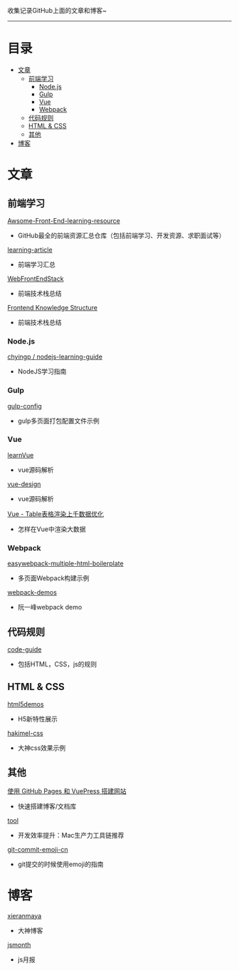 收集记录GitHub上面的文章和博客~

------

# 目录

* [文章](#%E6%96%87%E7%AB%A0)
  * [前端学习](#%E5%89%8D%E7%AB%AF%E5%AD%A6%E4%B9%A0)
    * [Node\.js](#nodejs)
    * [Gulp](#gulp)
    * [Vue](#vue)
    * [Webpack](#webpack)
  * [代码规则](#%E4%BB%A3%E7%A0%81%E8%A7%84%E5%88%99)
  * [HTML &amp; CSS](#html--css)
  * [其他](#%E5%85%B6%E4%BB%96)
* [博客](#%E5%8D%9A%E5%AE%A2)

# 文章

## 前端学习

[Awsome-Front-End-learning-resource](https://github.com/helloqingfeng/Awsome-Front-End-learning-resource)

- GitHub最全的前端资源汇总仓库（包括前端学习、开发资源、求职面试等） 

[learning-article](https://github.com/webproblem/learning-article)

- 前端学习汇总

[WebFrontEndStack](https://github.com/unruledboy/WebFrontEndStack)

- 前端技术栈总结

[Frontend Knowledge Structure](https://github.com/JacksonTian/fks)

- 前端技术栈总结

### Node.js

[chyingp / nodejs-learning-guide](https://github.com/chyingp/nodejs-learning-guide)

- NodeJS学习指南

### Gulp

[gulp-config](https://github.com/bestsamcn/gulp-config)

- gulp多页面打包配置文件示例

### Vue

[learnVue](https://github.com/answershuto/learnVue)

- vue源码解析

[vue-design](https://github.com/HcySunYang/vue-design)

- vue源码解析

 [Vue - Table表格渲染上千数据优化](https://zhuanlan.zhihu.com/p/53455289)

- 怎样在Vue中渲染大数据

### Webpack

[easywebpack-multiple-html-boilerplate](https://github.com/hubcarl/easywebpack-multiple-html-boilerplate)

- 多页面Webpack构建示例

[webpack-demos](https://github.com/ruanyf/webpack-demos)

- 阮一峰webpack demo

## 代码规则

[code-guide](https://github.com/materliu/code-guide)

- 包括HTML，CSS，js的规则

## HTML & CSS

[html5demos](https://github.com/remy/html5demos)

- H5新特性展示

[hakimel-css](https://github.com/hakimel/css)

- 大神css效果示例

## 其他

[使用 GitHub Pages 和 VuePress 搭建网站](https://github.com/LiangJunrong/document-library/blob/master/other-library/GithubPages/GithubPages.md)

- 快速搭建博客/文档库

[tool](https://github.com/Louiszhai/tool)

- 开发效率提升：Mac生产力工具链推荐

[git-commit-emoji-cn](https://github.com/liuchengxu/git-commit-emoji-cn)

- git提交的时候使用emoji的指南



# 博客

[xieranmaya](https://github.com/xieranmaya/blog)

- 大神博客

[jsmonth](https://github.com/jsfront/month)

- js月报